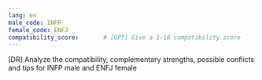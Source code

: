 ```yaml
---
lang: en
male_code: INFP
female_code: ENFJ
compatibility_score:       # [GPT] Give a 1–10 compatibility score
---
```


[DR] Analyze the compatibility, complementary strengths, possible conflicts and tips for INFP male and ENFJ female

